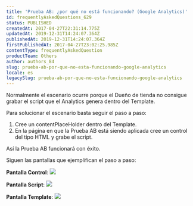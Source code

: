 ```yaml
---
title: 'Prueba AB: ¿por qué no está funcionando? (Google Analytics)'
id: frequentlyAskedQuestions_629
status: PUBLISHED
createdAt: 2017-04-27T22:31:14.775Z
updatedAt: 2019-12-31T14:24:07.364Z
publishedAt: 2019-12-31T14:24:07.364Z
firstPublishedAt: 2017-04-27T23:02:25.985Z
contentType: frequentlyAskedQuestion
productTeam: Others
author: authors_84
slug: prueba-ab-por-que-no-esta-funcionando-google-analytics
locale: es
legacySlug: prueba-ab-por-que-no-esta-funcionando-google-analytics
---
```


Normalmente el escenario ocurre porque el Dueño de tienda no consigue grabar el script que el Analytics genera dentro del Template.

Para solucionar el escenario basta seguir el paso a paso:

1. Cree un contentPlaceHolder dentro del Template.
2. En la página en que la Prueba AB está siendo aplicada cree un control del tipo HTML y grabe el script.

Así la Prueba AB funcionará con éxito.

Siguen las pantallas que ejemplifican el paso a paso:

__Pantalla Control__:
![](https://images.contentful.com/alneenqid6w5/3GIGsJXbo4KAMikCqesM6s/e8231671043f3ce763c8faf87718d6d7/testeAB-controle1-300x138.png)

__Pantalla Script__:
![](https://images.contentful.com/alneenqid6w5/7gUgGNnvlmcQyiW4A0A6ao/dac8e58e0931686de3e9e4ae46c66afa/testeAB-script-300x148.png)

__Pantalla Template__:
![](https://images.contentful.com/alneenqid6w5/4u6uQHYOPuw6Ws8CYKCISo/d04c5fbcc08a5de8a05a242ef76e7ecf/testeAB-template-300x216.png)
